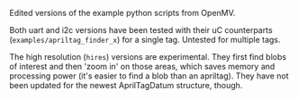 Edited versions of the example python scripts from OpenMV.

Both uart and i2c versions have been tested with their uC counterparts (`examples/apriltag_finder_x`) for a single tag. Untested for multiple tags.

The high resolution (`hires`) versions are experimental. They first find blobs of interest and then 'zoom in' on those areas, which saves memory and processing power (it's easier to find a blob than an apriltag). They have not been updated for the newest AprilTagDatum structure, though.
